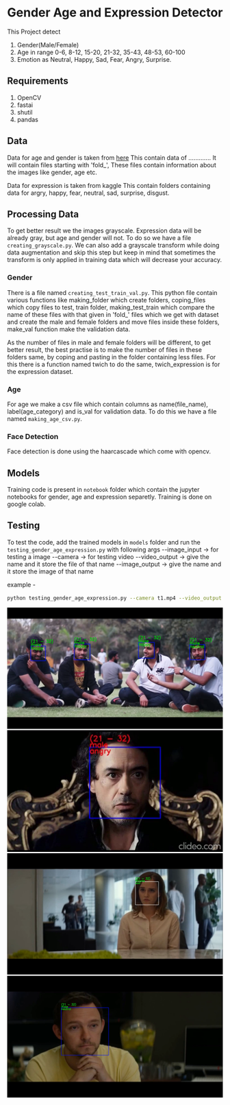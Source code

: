 # Gender Age and Expression Detector

This Project detect 
1. Gender(Male/Female)
2. Age in range 0-6, 8-12, 15-20, 21-32, 35-43, 48-53, 60-100
3. Emotion as Neutral, Happy, Sad, Fear, Angry, Surprise.


## Requirements

1. OpenCV
2. fastai
3. shutil
4. pandas

## Data
Data for age and gender is taken from [here](https://talhassner.github.io/home/projects/Adience/Adience-data.html)
This contain data of .............
It will contain files starting with 'fold_', These files contain information about the images like gender, age etc.

Data for expression is taken from kaggle
This contain folders containing data for argry, happy, fear, neutral, sad, surprise, disgust.


## Processing Data

To get better result we the images grayscale. Expression data will be already gray, but age and gender will not. To do so we have a file `creating_grayscale.py`. 
We can also add a grayscale transform while doing data augmentation and skip this step but keep in mind that sometimes the transform is only applied in training data which will decrease your accuracy.


### Gender
There is a file named `creating_test_train_val.py`. This python file contain various functions like making_folder which create folders, coping_files which copy files to test, train folder, making_test_train which compare the name of these files with that given in 'fold_' files which we get with dataset and create the male and female folders and move files inside these folders, make_val function make the validation data.


As the number of files in male and female folders will be different, to get better result, the best practise is to make the number of files in these folders same, by coping and pasting in the folder containing less files. For this there is a function named twich to do the same, twich_expression is for the expression dataset.


### Age
For age we make a csv file which contain columns as name(file_name), label(age_category) and is_val for validation data.
To do this we have a file named `making_age_csv.py`.


### Face Detection 
Face detection is done using the haarcascade which come with opencv.

## Models
Training code is present in `notebook` folder which contain the jupyter notebooks for gender, age and expression separetly.
Training is done on google colab.


## Testing
To test the code, add the trained models in `models` folder and run the `testing_gender_age_expression.py` with following args
--image_input -> for testing a image
--camera -> for testing video
--video_output -> give the name and it store the file of that name
--image_output -> give the name and it store the image of that name


example - 
```bash
python testing_gender_age_expression.py --camera t1.mp4 --video_output out.mp4
```


<img src="images/o1.png" width="600">
<img src="images/o2.png" width="600">

<img src="images/o3.png" width="600">
<img src="images/o4.png" width="600">
